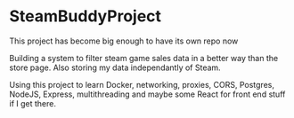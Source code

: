 # SteamBuddyProject
This project has become big enough to have its own repo now

Building a system to filter steam game sales data in a better way than the store page. Also storing my data independantly of Steam. 

Using this project to learn Docker, networking, proxies, CORS, Postgres, NodeJS, Express, multithreading and maybe some React for front end stuff if I get there.
